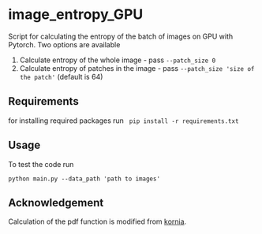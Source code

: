 # image_entropy_GPU
Script for calculating the entropy of the batch of images on GPU with Pytorch.
Two options are available
1. Calculate entropy of the whole image - pass `--patch_size 0`
2. Calculate entropy of patches in the image - pass `--patch_size 'size of the patch'` (default is 64)

## Requirements
for installing required packages run
` pip install -r requirements.txt`

## Usage
To test the code run

`python main.py --data_path 'path to images' `


## Acknowledgement
Calculation of the pdf function is modified from [kornia](https://github.com/kornia/kornia). 



